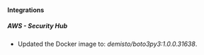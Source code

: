 #### Integrations
##### AWS - Security Hub
- Updated the Docker image to: *demisto/boto3py3:1.0.0.31638*.
